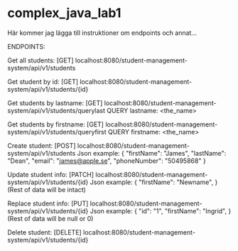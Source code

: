# complex_java_lab1
Här kommer jag lägga till instruktioner om endpoints och annat...

ENDPOINTS:

Get all students: [GET] localhost:8080/student-management-system/api/v1/students

Get student by id: [GET] localhost:8080/student-management-system/api/v1/students/{id}

Get students by lastname: [GET] localhost:8080/student-management-system/api/v1/students/querylast
QUERY lastname: <the_name>

Get students by firstname: [GET] localhost:8080/student-management-system/api/v1/students/queryfirst
QUERY firstname: <the_name>

Create student: [POST] localhost:8080/student-management-system/api/v1/students
Json example:
{
"firstName": "James",
"lastName": "Dean",
"email": "james@apple.se",
"phoneNumber": "50495868"
}

Update student info: [PATCH] localhost:8080/student-management-system/api/v1/students/{id}
Json example:
{
"firstName": "Newname",
}
(Rest of data will be intact)

Replace student info: [PUT] localhost:8080/student-management-system/api/v1/students/{id}
Json example:
{
"id": "1",
"firstName": "Ingrid",
}
(Rest of data will be null or 0)

Delete student: [DELETE] localhost:8080/student-management-system/api/v1/students/{id}